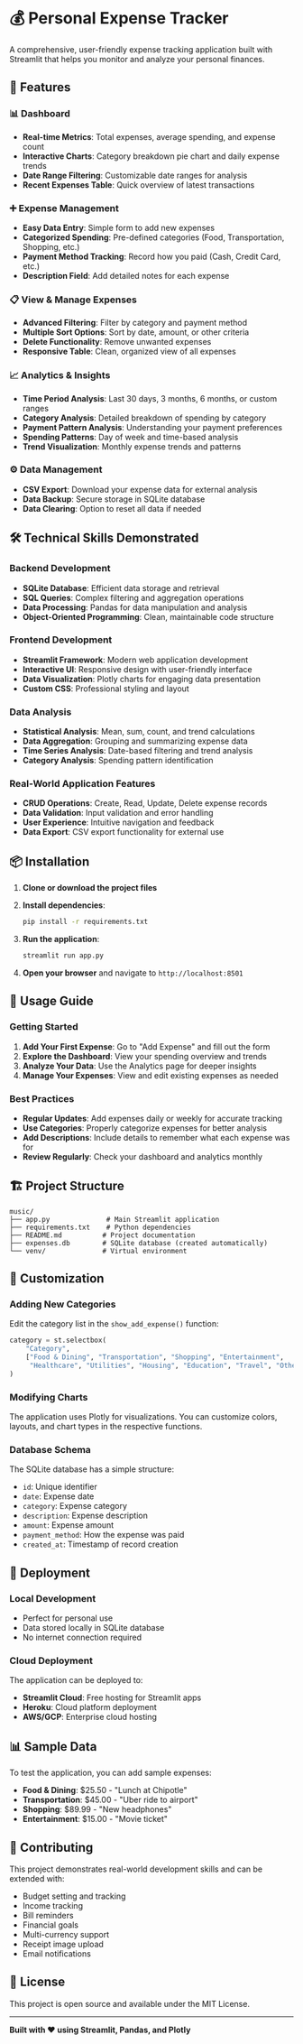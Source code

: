 # 💰 Personal Expense Tracker

A comprehensive, user-friendly expense tracking application built with Streamlit that helps you monitor and analyze your personal finances.

## 🚀 Features

### 📊 Dashboard
- **Real-time Metrics**: Total expenses, average spending, and expense count
- **Interactive Charts**: Category breakdown pie chart and daily expense trends
- **Date Range Filtering**: Customizable date ranges for analysis
- **Recent Expenses Table**: Quick overview of latest transactions

### ➕ Expense Management
- **Easy Data Entry**: Simple form to add new expenses
- **Categorized Spending**: Pre-defined categories (Food, Transportation, Shopping, etc.)
- **Payment Method Tracking**: Record how you paid (Cash, Credit Card, etc.)
- **Description Field**: Add detailed notes for each expense

### 📋 View & Manage Expenses
- **Advanced Filtering**: Filter by category and payment method
- **Multiple Sort Options**: Sort by date, amount, or other criteria
- **Delete Functionality**: Remove unwanted expenses
- **Responsive Table**: Clean, organized view of all expenses

### 📈 Analytics & Insights
- **Time Period Analysis**: Last 30 days, 3 months, 6 months, or custom ranges
- **Category Analysis**: Detailed breakdown of spending by category
- **Payment Pattern Analysis**: Understanding your payment preferences
- **Spending Patterns**: Day of week and time-based analysis
- **Trend Visualization**: Monthly expense trends and patterns

### ⚙️ Data Management
- **CSV Export**: Download your expense data for external analysis
- **Data Backup**: Secure storage in SQLite database
- **Data Clearing**: Option to reset all data if needed

## 🛠️ Technical Skills Demonstrated

### Backend Development
- **SQLite Database**: Efficient data storage and retrieval
- **SQL Queries**: Complex filtering and aggregation operations
- **Data Processing**: Pandas for data manipulation and analysis
- **Object-Oriented Programming**: Clean, maintainable code structure

### Frontend Development
- **Streamlit Framework**: Modern web application development
- **Interactive UI**: Responsive design with user-friendly interface
- **Data Visualization**: Plotly charts for engaging data presentation
- **Custom CSS**: Professional styling and layout

### Data Analysis
- **Statistical Analysis**: Mean, sum, count, and trend calculations
- **Data Aggregation**: Grouping and summarizing expense data
- **Time Series Analysis**: Date-based filtering and trend analysis
- **Category Analysis**: Spending pattern identification

### Real-World Application Features
- **CRUD Operations**: Create, Read, Update, Delete expense records
- **Data Validation**: Input validation and error handling
- **User Experience**: Intuitive navigation and feedback
- **Data Export**: CSV export functionality for external use

## 📦 Installation

1. **Clone or download the project files**
2. **Install dependencies**:
   ```bash
   pip install -r requirements.txt
   ```

3. **Run the application**:
   ```bash
   streamlit run app.py
   ```

4. **Open your browser** and navigate to `http://localhost:8501`

## 🎯 Usage Guide

### Getting Started
1. **Add Your First Expense**: Go to "Add Expense" and fill out the form
2. **Explore the Dashboard**: View your spending overview and trends
3. **Analyze Your Data**: Use the Analytics page for deeper insights
4. **Manage Your Expenses**: View and edit existing expenses as needed

### Best Practices
- **Regular Updates**: Add expenses daily or weekly for accurate tracking
- **Use Categories**: Properly categorize expenses for better analysis
- **Add Descriptions**: Include details to remember what each expense was for
- **Review Regularly**: Check your dashboard and analytics monthly

## 🏗️ Project Structure

```
music/
├── app.py              # Main Streamlit application
├── requirements.txt    # Python dependencies
├── README.md          # Project documentation
├── expenses.db        # SQLite database (created automatically)
└── venv/              # Virtual environment
```

## 🔧 Customization

### Adding New Categories
Edit the category list in the `show_add_expense()` function:
```python
category = st.selectbox(
    "Category",
    ["Food & Dining", "Transportation", "Shopping", "Entertainment", 
     "Healthcare", "Utilities", "Housing", "Education", "Travel", "Other"]
)
```

### Modifying Charts
The application uses Plotly for visualizations. You can customize colors, layouts, and chart types in the respective functions.

### Database Schema
The SQLite database has a simple structure:
- `id`: Unique identifier
- `date`: Expense date
- `category`: Expense category
- `description`: Expense description
- `amount`: Expense amount
- `payment_method`: How the expense was paid
- `created_at`: Timestamp of record creation

## 🚀 Deployment

### Local Development
- Perfect for personal use
- Data stored locally in SQLite database
- No internet connection required

### Cloud Deployment
The application can be deployed to:
- **Streamlit Cloud**: Free hosting for Streamlit apps
- **Heroku**: Cloud platform deployment
- **AWS/GCP**: Enterprise cloud hosting

## 📊 Sample Data

To test the application, you can add sample expenses:
- **Food & Dining**: $25.50 - "Lunch at Chipotle"
- **Transportation**: $45.00 - "Uber ride to airport"
- **Shopping**: $89.99 - "New headphones"
- **Entertainment**: $15.00 - "Movie ticket"

## 🤝 Contributing

This project demonstrates real-world development skills and can be extended with:
- Budget setting and tracking
- Income tracking
- Bill reminders
- Financial goals
- Multi-currency support
- Receipt image upload
- Email notifications

## 📝 License

This project is open source and available under the MIT License.

---

**Built with ❤️ using Streamlit, Pandas, and Plotly** 